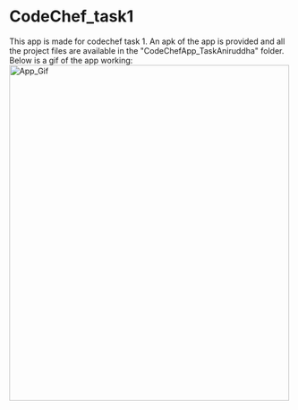 # CodeChef_task1
This app is made for codechef task 1. 
An apk of the app is provided and all the project files are available in the "CodeChefApp_TaskAniruddha" folder.
Below is a gif of the app working:
<img src="https://drive.google.com/file/d/1pk7LIaRQ3lxIbtbq0Hw-z1cwfUhZvW9E/view?usp=sharing" alt="App_Gif" width="500" height="600">
 
